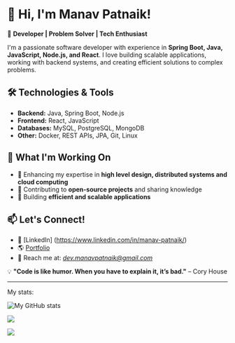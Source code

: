 # 👋 Hi, I'm Manav Patnaik!  

🚀 **Developer | Problem Solver | Tech Enthusiast**  

I'm a passionate software developer with experience in **Spring Boot, Java, JavaScript, Node.js, and React**. I love building scalable applications, working with backend systems, and creating efficient solutions to complex problems.  

## 🛠️ Technologies & Tools  

- **Backend:** Java, Spring Boot, Node.js  
- **Frontend:** React, JavaScript  
- **Databases:** MySQL, PostgreSQL, MongoDB  
- **Other:** Docker, REST APIs, JPA, Git, Linux 

## 📌 What I'm Working On  

- 🔹 Enhancing my expertise in **high level design, distributed systems and cloud computing**  
- 🔹 Contributing to **open-source projects** and sharing knowledge  
- 🔹 Building **efficient and scalable applications**  

## 📫 Let's Connect!  

- 💼 [LinkedIn] (https://www.linkedin.com/in/manav-patnaik/) 
- 🌎 [Portfolio](#)  
- 📧 Reach me at: *dev.manavpatnaik@gmail.com*  

💡 **"Code is like humor. When you have to explain it, it’s bad."** – Cory House

---

My stats:

![My GitHub stats](https://github-readme-stats.vercel.app/api?username=manavpatnaik&show_icons=true&theme=material-palenight)


![](https://komarev.com/ghpvc/?username=manavpatnaik&color=red)

![](https://hit.yhype.me/github/profile?user_id=38370518)


